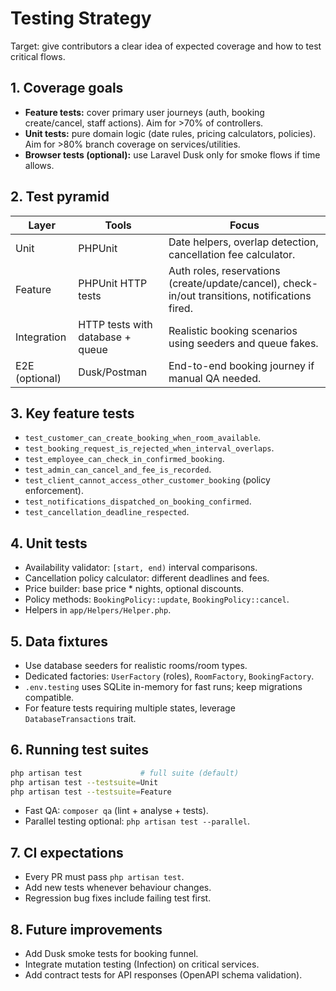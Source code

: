 # Testing Strategy

Target: give contributors a clear idea of expected coverage and how to test critical flows.

## 1. Coverage goals
- **Feature tests:** cover primary user journeys (auth, booking create/cancel, staff actions). Aim for >70% of controllers.
- **Unit tests:** pure domain logic (date rules, pricing calculators, policies). Aim for >80% branch coverage on services/utilities.
- **Browser tests (optional):** use Laravel Dusk only for smoke flows if time allows.

## 2. Test pyramid
| Layer | Tools | Focus |
| --- | --- | --- |
| Unit | PHPUnit | Date helpers, overlap detection, cancellation fee calculator. |
| Feature | PHPUnit HTTP tests | Auth roles, reservations (create/update/cancel), check-in/out transitions, notifications fired. |
| Integration | HTTP tests with database + queue | Realistic booking scenarios using seeders and queue fakes. |
| E2E (optional) | Dusk/Postman | End-to-end booking journey if manual QA needed. |

## 3. Key feature tests
- `test_customer_can_create_booking_when_room_available`.
- `test_booking_request_is_rejected_when_interval_overlaps`.
- `test_employee_can_check_in_confirmed_booking`.
- `test_admin_can_cancel_and_fee_is_recorded`.
- `test_client_cannot_access_other_customer_booking` (policy enforcement).
- `test_notifications_dispatched_on_booking_confirmed`.
- `test_cancellation_deadline_respected`.

## 4. Unit tests
- Availability validator: `[start, end)` interval comparisons.
- Cancellation policy calculator: different deadlines and fees.
- Price builder: base price * nights, optional discounts.
- Policy methods: `BookingPolicy::update`, `BookingPolicy::cancel`.
- Helpers in `app/Helpers/Helper.php`.

## 5. Data fixtures
- Use database seeders for realistic rooms/room types.
- Dedicated factories: `UserFactory` (roles), `RoomFactory`, `BookingFactory`.
- `.env.testing` uses SQLite in-memory for fast runs; keep migrations compatible.
- For feature tests requiring multiple states, leverage `DatabaseTransactions` trait.

## 6. Running test suites
```bash
php artisan test             # full suite (default)
php artisan test --testsuite=Unit
php artisan test --testsuite=Feature
```
- Fast QA: `composer qa` (lint + analyse + tests).
- Parallel testing optional: `php artisan test --parallel`.

## 7. CI expectations
- Every PR must pass `php artisan test`.
- Add new tests whenever behaviour changes.
- Regression bug fixes include failing test first.

## 8. Future improvements
- Add Dusk smoke tests for booking funnel.
- Integrate mutation testing (Infection) on critical services.
- Add contract tests for API responses (OpenAPI schema validation).
